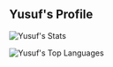 <h2 align="left">Yusuf's Profile</h2>

<div align="">

![Yusuf's Stats](https://github-readme-stats.vercel.app/api?username=yusufbuyukbirer&theme=synthwave&show_icons=true&hide_border=true&count_private=true)  

![Yusuf's Top Languages](https://github-readme-stats.vercel.app/api/top-langs/?username=yusufbuyukbirer&theme=synthwave&show_icons=true&hide_border=true&layout=compact)

</div>
